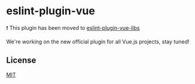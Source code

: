 # eslint-plugin-vue

:exclamation: This plugin has been moved to [eslint-plugin-vue-libs](http://github.com/vuejs/eslint-plugin-vue-libs)

We're working on the new official plugin for all Vue.js projects, stay tuned!

## License

[MIT](http://opensource.org/licenses/MIT)
